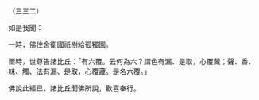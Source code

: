 （三三二）

如是我聞：

一時，佛住舍衛國祇樹給孤獨園。

爾時，世尊告諸比丘：「有六覆。云何為六？謂色有漏、是取，心覆藏；聲、香、味、觸、法有漏、是取，心覆藏。是名六覆。」

佛說此經已，諸比丘聞佛所說，歡喜奉行。



